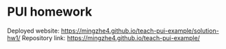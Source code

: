 # PUI homework
Deployed website: https://mingzhe4.github.io/teach-pui-example/solution-hw1/
Repository link: https://mingzhe4.github.io/teach-pui-example/
